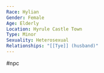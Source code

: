 ```yaml
---
Race: Hylian
Gender: Female
Age: Elderly
Location: Hyrule Castle Town
Type: Minor
Sexuality: Heterosexual
Relationships: "[[Tye]] (husband)"
---
```

 #npc 

